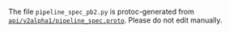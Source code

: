 The file `pipeline_spec_pb2.py` is protoc-generated from [`api/v2alpha1/pipeline_spec.proto`](https://github.com/kubeflow/pipelines/blob/master/api/v2alpha1/pipeline_spec.proto).
Please do not edit manually.

